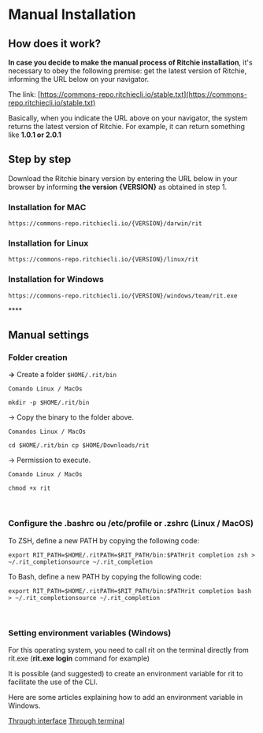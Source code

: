 # Manual Installation

## How does it work?  <a id="how-does-it-work"></a>

**In case you decide to make the manual process of Ritchie installation**, it's necessary to obey the following premise: get the latest version of Ritchie, informing the URL below on your navigator.

The link: [https://commons-repo.ritchiecli.io/stable.txt](https://commons-repo.ritchiecli.io/stable.txt)​

Basically, when you indicate the URL above on your navigator, the system returns the latest version of Ritchie. For example, it can return something like **1.0.1 or 2.0.1**

## Step by step 

Download the Ritchie binary version by entering the URL below in your browser by informing **the version** **{VERSION}** as obtained in step 1.

### **Installation for MAC** <a id="installation-for-mac"></a>

```text
https://commons-repo.ritchiecli.io/{VERSION}/darwin/rit
```

### **Installation for Linux** <a id="installation-for-linux"></a>

```text
https://commons-repo.ritchiecli.io/{VERSION}/linux/rit
```

### **Installation for Windows**  <a id="installation-for-windows"></a>

```text
https://commons-repo.ritchiecli.io/{VERSION}/windows/team/rit.exe
```

\*\*\*\*

## **Manual settings**  <a id="manual-settings"></a>

### **Folder creation** <a id="folder-creation"></a>

**→** Create a folder `$HOME/.rit/bin`

```text
Comando Linux / MacOs​

mkdir -p $HOME/.rit/bin
```

→ Copy the binary to the folder above.

```text
Comandos Linux / MacOs

​cd $HOME/.rit/bin cp $HOME/Downloads/rit
```

→ Permission to execute.

```text
Comando Linux / MacOs 

chmod +x rit
```

**​**

### **Configure the .bashrc ou /etc/profile or .zshrc \(Linux / MacOS\)** <a id="configure-the-bashrc-ou-etc-profile-or-zshrc-linux-macos"></a>

To ZSH, define a new PATH by copying the following code:

```text
export RIT_PATH=$HOME/.ritPATH=$RIT_PATH/bin:$PATHrit completion zsh > ~/.rit_completionsource ~/.rit_completion
```

To Bash, define a new PATH by copying the following code:

```text
export RIT_PATH=$HOME/.ritPATH=$RIT_PATH/bin:$PATHrit completion bash > ~/.rit_completionsource ~/.rit_completion
```

**​**

### Setting environment variables \(Windows\) <a id="setting-environment-variables-windows"></a>

For this operating system, you need to call rit on the terminal directly from rit.exe \(**rit.exe login** command for example\)

It is possible \(and suggested\) to create an environment variable for rit to facilitate the use of the CLI.

Here are some articles explaining how to add an environment variable in Windows.

​[Through interface](https://professor-falken.com/pt/windows/como-configurar-la-ruta-y-las-variables-de-entorno-en-windows-10/) [Through terminal](https://devcontent.com.br/artigos/windows/o-que-sao-como-alterar-criar-excluir-variaveis-de-ambiente)


